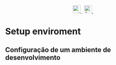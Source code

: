 <p align="center" style="margin-top:20px">
  <a href="https://github.com/jacksonbicalho/setup-enviroment/blob/master/LICENSE">
    <img src="https://img.shields.io/badge/license-MIT-blue.svg" alt="setup-enviroment is released under the MIT license." height="25" />
  </a>&nbsp;
  <a href="https://github.com/jacksonbicalho/setup-enviroment/actions/workflows/docker-image.yml">
    <img src="https://github.com/jacksonbicalho/setup-enviroment/actions/workflows/docker-image.yml/badge.svg?branch=working" alt="format and docker-image" height="25" />
  </a>&nbsp;
</p>

# Setup enviroment

## Configuração de um ambiente de desenvolvimento
